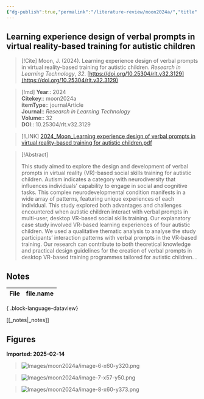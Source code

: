 ```yaml
---
{"dg-publish":true,"permalink":"/literature-review/moon2024a/","title":"Learning experience design of verbal prompts in virtual reality-based training for autistic children","tags":["social","skills","autism","spectrum","disorder","learning","experience","design","verbal","prompts","virtual","world"]}
---
```



## Learning experience design of verbal prompts in virtual reality-based training for autistic children

> [!Cite]
> Moon, J. (2024). Learning experience design of verbal prompts in virtual reality-based training for autistic children. _Research in Learning Technology_, _32_. [https://doi.org/10.25304/rlt.v32.3129](https://doi.org/10.25304/rlt.v32.3129)


>[!md]
> **Year**:: 2024   
> **Citekey**:: moon2024a  
> **itemType**:: journalArticle  
> **Journal**:: *Research in Learning Technology*  
> **Volume**:: 32  
> **DOI**:: 10.25304/rlt.v32.3129    

> [!LINK] 
> [2024_Moon_Learning experience design of verbal prompts in virtual reality-based training for autistic children.pdf](zotero://select/library/items/SWQKKWBM)

> [!Abstract]
>
> This study aimed to explore the design and development of verbal prompts in virtual reality (VR)-based social skills training for autistic children. Autism indicates a category with neurodiversity that influences individuals’ capability to engage in social and cognitive tasks. This complex neurodevelopmental condition manifests in a wide array of patterns, featuring unique experiences of each individual. This study explored both advantages and challenges encountered when autistic children interact with verbal prompts in multi-user, desktop VR-based social skills training. Our explanatory case study involved VR-based learning experiences of four autistic children. We used a qualitative thematic analysis to analyse the study participants’ interaction patterns with verbal prompts in the VR-based training. Our research can contribute to both theoretical knowledge and practical design guidelines for the creation of verbal prompts in desktop VR-based training programmes tailored for autistic children.
>.
> 


## Notes

| File | file.name |
| ---- | --------- |

{ .block-language-dataview}

[[_notes\|_notes]]

## Figures

**Imported: 2025-02-14**

> ![Images/moon2024a/image-6-x60-y320.png](/img/user/Images/moon2024a/image-6-x60-y320.png)

> ![Images/moon2024a/image-7-x57-y50.png](/img/user/Images/moon2024a/image-7-x57-y50.png)

> ![Images/moon2024a/image-8-x60-y373.png](/img/user/Images/moon2024a/image-8-x60-y373.png)